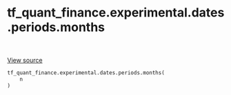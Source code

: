 <div itemscope itemtype="http://developers.google.com/ReferenceObject">
<meta itemprop="name" content="tf_quant_finance.experimental.dates.periods.months" />
<meta itemprop="path" content="Stable" />
</div>

# tf_quant_finance.experimental.dates.periods.months

<!-- Insert buttons and diff -->

<table class="tfo-notebook-buttons tfo-api" align="left">
</table>

<a target="_blank" href="https://github.com/google/tf-quant-finance/blob/master/tf_quant_finance/experimental/dates/periods.py">View source</a>





```python
tf_quant_finance.experimental.dates.periods.months(
    n
)
```



<!-- Placeholder for "Used in" -->
